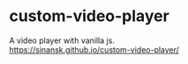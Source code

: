 # custom-video-player  
A video player with vanilla js.  
https://sinansk.github.io/custom-video-player/
